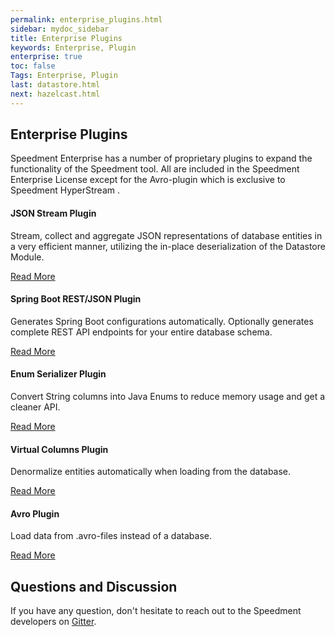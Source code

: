 ```yaml
---
permalink: enterprise_plugins.html
sidebar: mydoc_sidebar
title: Enterprise Plugins
keywords: Enterprise, Plugin
enterprise: true
toc: false
Tags: Enterprise, Plugin
last: datastore.html
next: hazelcast.html
---
```


## Enterprise Plugins
Speedment Enterprise has a number of proprietary plugins to expand the functionality of the Speedment tool. All are included in the Speedment Enterprise License except for the Avro-plugin which is exclusive to Speedment HyperStream .

#### JSON Stream Plugin
Stream, collect and aggregate JSON representations of database entities in a very efficient manner, utilizing the in-place deserialization of the Datastore Module.

[Read More](enterprise_json#top)

#### Spring Boot REST/JSON Plugin
Generates Spring Boot configurations automatically. Optionally generates complete REST API endpoints for your entire database schema.

[Read More](enterprise_spring#top)

#### Enum Serializer Plugin
Convert String columns into Java Enums to reduce memory usage and get a cleaner API.

[Read More](enterprise_enums#top)

#### Virtual Columns Plugin
Denormalize entities automatically when loading from the database.

[Read More](enterprise_virtualcolumns#top)

#### Avro Plugin
Load data from .avro-files instead of a database.

[Read More](enterprise_avro#top)

## Questions and Discussion
If you have any question, don't hesitate to reach out to the Speedment developers on [Gitter](https://gitter.im/speedment/speedment).
